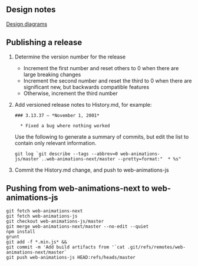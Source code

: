 ## Design notes

[Design diagrams](https://drive.google.com/folderview?id=0B9rpPoIDv3vTNlZxOVp6a2tNa1E&usp=sharing)


## Publishing a release

1.  Determine the version number for the release

    * Increment the first number and reset others to 0 when there are large breaking changes
    * Increment the second number and reset the third to 0 when there are significant new, but backwards compatible features
    * Otherwise, increment the third number

2.  Add versioned release notes to History.md, for example:

        ### 3.13.37 — *November 1, 2001*

          * Fixed a bug where nothing worked

    Use the following to generate a summary of commits, but edit the list to contain only
    relevant information.

        git log `git describe --tags --abbrev=0 web-animations-js/master`..web-animations-next/master --pretty=format:"  * %s"

3.  Commit the History.md change, and push to web-animations-js

## Pushing from web-animations-next to web-animations-js

    git fetch web-animations-next
    git fetch web-animations-js
    git checkout web-animations-js/master
    git merge web-animations-next/master --no-edit --quiet
    npm install
    grunt
    git add -f *.min.js* &&
    git commit -m 'Add build artifacts from '`cat .git/refs/remotes/web-animations-next/master`
    git push web-animations-js HEAD:refs/heads/master